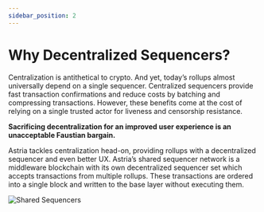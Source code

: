 ```yaml
---
sidebar_position: 2
---
```


# Why Decentralized Sequencers?

Centralization is antithetical to crypto. And yet, today’s rollups almost
universally depend on a single sequencer. Centralized sequencers provide fast
transaction confirmations and reduce costs by batching and compressing
transactions. However, these benefits come at the cost of relying on a single
trusted actor for liveness and censorship resistance.

**Sacrificing decentralization for an improved user experience is an
unacceptable Faustian bargain.**

Astria tackles centralization head-on, providing rollups with a decentralized
sequencer and even better UX. Astria’s shared sequencer network is a middleware
blockchain with its own decentralized sequencer set which accepts transactions
from multiple rollups. These transactions are ordered into a single block and
written to the base layer without executing them.

![Shared Sequencers](assets/shared_sequencer.png)
